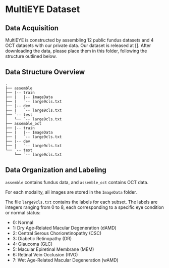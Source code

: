 # MultiEYE Dataset

## Data Acquisition

MultiEYE is constructed by assembling 12 public fundus datasets and 4 OCT datasets with our private data. Our dataset is released at []. After downloading the data, please place them in this folder, following the structure outlined below.

## Data Structure Overview

```
.
├── assemble
├── |-- train
├── |   |-- ImageData
├── |   `-- large9cls.txt
├── |-- dev
├── |   `-- large9cls.txt
├── `-- test
│   └── `-- large9cls.txt
├── assemble_oct
├── |-- train
├── |   |-- ImageData
├── |   `-- large9cls.txt
├── |-- dev
├── |   `-- large9cls.txt
└── `-- test
    └── `-- large9cls.txt
```

## Data Organization and Labeling

`assemble` contains fundus data, and `assemble_oct` contains OCT data.

For each modality, all images are stored in the `ImageData` folder.

The file `large9cls.txt` contains the labels for each subset. The labels are integers ranging from 0 to 8, each corresponding to a specific eye condition or normal status: 

- 0: Normal
- 1: Dry Age-Related Macular Degeneration (dAMD)
- 2: Central Serous Chorioretinopathy (CSC)
- 3: Diabetic Retinopathy (DR)
- 4: Glaucoma (GLC)
- 5: Macular Epiretinal Membrane (MEM)
- 6: Retinal Vein Occlusion (RVO)
- 7: Wet Age-Related Macular Degeneration (wAMD)



